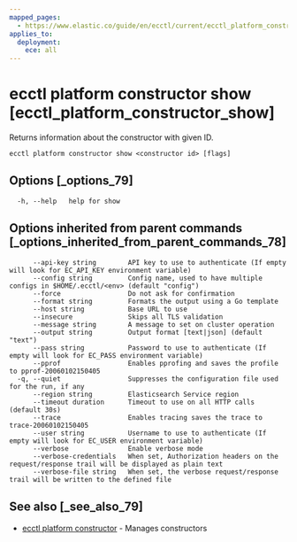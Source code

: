 ```yaml
---
mapped_pages:
  - https://www.elastic.co/guide/en/ecctl/current/ecctl_platform_constructor_show.html
applies_to:
  deployment:
    ece: all
---
```


# ecctl platform constructor show [ecctl_platform_constructor_show]

Returns information about the constructor with given ID.

```
ecctl platform constructor show <constructor id> [flags]
```


## Options [_options_79]

```
  -h, --help   help for show
```


## Options inherited from parent commands [_options_inherited_from_parent_commands_78]

```
      --api-key string        API key to use to authenticate (If empty will look for EC_API_KEY environment variable)
      --config string         Config name, used to have multiple configs in $HOME/.ecctl/<env> (default "config")
      --force                 Do not ask for confirmation
      --format string         Formats the output using a Go template
      --host string           Base URL to use
      --insecure              Skips all TLS validation
      --message string        A message to set on cluster operation
      --output string         Output format [text|json] (default "text")
      --pass string           Password to use to authenticate (If empty will look for EC_PASS environment variable)
      --pprof                 Enables pprofing and saves the profile to pprof-20060102150405
  -q, --quiet                 Suppresses the configuration file used for the run, if any
      --region string         Elasticsearch Service region
      --timeout duration      Timeout to use on all HTTP calls (default 30s)
      --trace                 Enables tracing saves the trace to trace-20060102150405
      --user string           Username to use to authenticate (If empty will look for EC_USER environment variable)
      --verbose               Enable verbose mode
      --verbose-credentials   When set, Authorization headers on the request/response trail will be displayed as plain text
      --verbose-file string   When set, the verbose request/response trail will be written to the defined file
```


## See also [_see_also_79]

* [ecctl platform constructor](/reference/ecctl_platform_constructor.md) - Manages constructors

